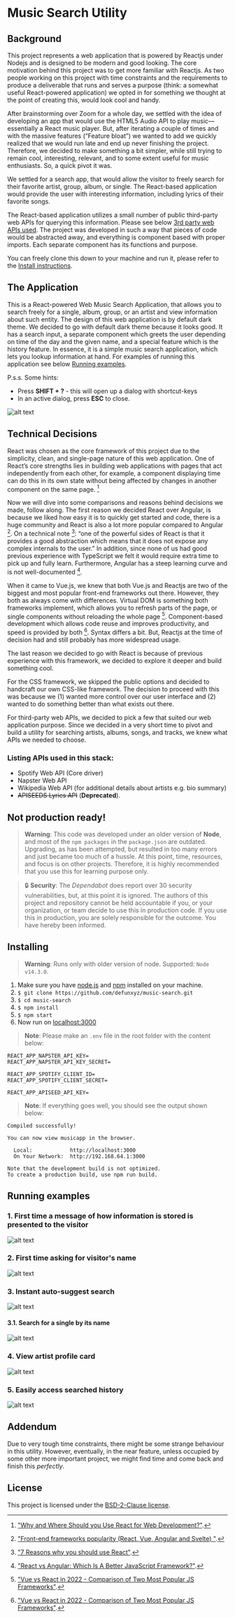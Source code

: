 # Music Search Utility

## Background
This project represents a web application that is powered by Reactjs under Nodejs and is designed to be modern and good looking. The core motivation behind this project was to get more familiar with Reactjs. As two people working on this project with time constraints and the requirements to produce a deliverable that runs and serves a purpose (think: a somewhat useful React-powered application) we opted in for something we thought at the point of creating this, would look cool and handy.

After brainstorming over Zoom for a whole day, we settled with the idea of developing an app that would use the HTML5 Audio API to play music—essentially a React music player. But, after iterating a couple of times and with the massive features (“Feature bloat”) we wanted to add we quickly realized that we would run late and end up never finishing the project. Therefore, we decided to make something a bit simpler, while still trying to remain cool, interesting, relevant, and to some extent useful for music enthusiasts. So, a quick pivot it was. 

We settled for a search app, that would allow the visitor to freely search for their favorite artist, group, album, or single. The React-based application would provide the user with interesting information, including lyrics of their favorite songs. 

The React-based application utilizes a small number of public third-party web APIs for querying this information. Please see below [3rd party web APIs used](#listing-apis-used-in-this-stack). The project was developed in such a way that pieces of code would be abstracted away, and everything is component based with proper imports. Each separate component has its functions and purpose. 

You can freely clone this down to your machine and run it, please refer to the [Install instructions](#installing).  


## The Application
This is a React-powered Web Music Search  Application, that allows you to search freely for a single, album, group, or an artist and view information about such entity. The design of this web application is by default dark theme. We decided to go with default dark theme because it looks good. It has a search input, a separate component which greets the user depending on time of the day and the given name, and a special feature which is the history feature. In essence, it is a simple music search application, which lets you lookup information at hand. For examples of running this application see below [Running examples](#running-examples).

P.s.s. Some hints:

* Press **SHIFT + ?** - this will open up a dialog with shortcut-keys
* In an active dialog, press **ESC** to close.

![alt text](screenshots/dialog-keyboard.png)

## Technical Decisions
React was chosen as the core framework of this project due to the simplicity, clean, and single-page nature of this web application. One of React’s core strengths lies in building web applications with pages that act independently from each other, for example, a component displaying time can do this in its own state without being affected by changes in another component on the same page. [^1] 

Now we will dive into some comparisons and reasons behind decisions we made, follow along. 
The first reason we decided React over Angular, is because we liked how easy it is to quickly get started and code, there is a huge community and React is also a lot more popular compared to Angular [^2]. On a technical note [^3]: “one of the powerful sides of React is that it provides a good abstraction which means that it does not expose any complex internals to the user.”  In addition, since none of us had good previous experience with TypeScript we felt it would require extra time to pick up and fully learn. Furthermore, Angular has a steep learning curve and is not well-documented [^4].

When it came to Vue.js, we knew that both Vue.js and Reactjs are two of the biggest and most popular front-end frameworks out there. However, they both as always come with differences. Virtual DOM is something both frameworks implement, which allows you to refresh parts of the page, or single components without reloading the whole page [^5]. Component-based development which allows code reuse and improves productivity, and speed is provided by both [^5]. Syntax differs a bit. But, Reactjs at the time of decision had and still probably has more widespread usage.

The last reason we decided to go with React is because of previous experience with this framework, we decided to explore it deeper and build something cool. 

For the CSS framework, we skipped the public options and decided to handcraft our own CSS-like framework. The decision to proceed with this was because we (1) wanted more control over our user interface and (2) wanted to do something better than what exists out there. 

For third-party web APIs, we decided to pick a few that suited our web application purpose. Since we decided in a very short time to pivot and build a utility for searching artists, albums, songs, and tracks, we knew what APIs we needed to choose. 

### Listing APIs used in this stack: 

* Spotify Web API (Core driver)
* Napster Web API
* Wikipedia Web API (for additional details about artists e.g. bio summary)
* ~~APISEEDS Lyrics API~~ (**Deprecated**).

## **Not production ready!**
> **Warning**: This code was developed under an older version of **Node**, and most of the `npm packages` in the `package.json` are outdated. Upgrading, as has been attempted, but resulted in too many errors and just became too much of a hussle. At this point, time, resources, and focus is on other projects. Therefore, it is highly recommended that you use this for learning purpose only. 

> :lock: **Security**: The *Dependabot* does report over 30 security vulnerabilities, but, at this point it is ignored. The authors of this project and repository cannot be held accountable if you, or your organization, or team decide to use this in production code. If you use this in production, you are solely responsible for the outcome. You have hereby been informed. 

## Installing
> **Warning**: Runs only with older version of node. Supported: `Node v14.3.0`. 

1. Make sure you have [node.js](https://nodejs.org/en/) and 
[npm](https://www.npmjs.com/get-npm) installed on your machine.
2. `$ git clone https://github.com/defunxyz/music-search.git`
3. `$ cd music-search`
4. `$ npm install`
5. `$ npm start`
6. Now run on [localhost:3000](http://localhost:3000)

> **Note**: Please make an `.env` file in the root folder with the content below:

```
REACT_APP_NAPSTER_API_KEY=
REACT_APP_NAPSTER_API_KEY_SECRET=

REACT_APP_SPOTIFY_CLIENT_ID=
REACT_APP_SPOTIFY_CLIENT_SECRET=

REACT_APP_APISEED_API_KEY=
```

> **Note**: If everything goes well, you should see the output shown below:

```
Compiled successfully!

You can now view musicapp in the browser.

  Local:            http://localhost:3000
  On Your Network:  http://192.168.64.1:3000

Note that the development build is not optimized.
To create a production build, use npm run build.
```

## Running examples

### **1.** First time a message of how information is stored is presented to the visitor
![alt text](screenshots/screenshot1.png)

### **2.** First time asking for visitor's name
![alt text](screenshots/screenshot2.png)

### **3.** Instant auto-suggest search
![alt text](screenshots/screenshot3.png)

#### **3.1.** Search for a single by its name
![alt text](screenshots/screenshot5.png)

### **4.** View artist profile card
![alt text](screenshots/profile.png)

### **5.** Easily access searched history
![alt text](screenshots/search_history.png)

## Addendum
Due to very tough time constraints, there might be some strange behaviour in this utility. However, eventually, in the near feature, unless occupied by some other more important project, we might find time and come back and finish this *perfectly*. 

[^1]:  ["Why and Where Should you Use React for Web Development?"](https://www.simform.com/blog/why-use-react/). 
[^2]:  ["Front-end frameworks popularity (React, Vue, Angular and Svelte) "](https://gist.github.com/tkrotoff/b1caa4c3a185629299ec234d2314e190). 
[^3]:  ["7 Reasons why you should use React"](https://stories.jotform.com/7-reasons-why-you-should-use-react-ad420c634247). 
[^4]:  ["React vs Angular: Which Is A Better JavaScript Framework?"](https://technostacks.com/blog/react-vs-angular/). 
[^5]:  ["Vue vs React in 2022 - Comparison of Two Most Popular JS Frameworks"](https://www.monterail.com/blog/vue-vs-react-2020). 

## License
This project is licensed under the [BSD-2-Clause license](LICENSE).
